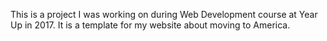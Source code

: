 This is a project I was working on during Web Development course at Year Up in 2017.
It is a template for my website about moving to America.
